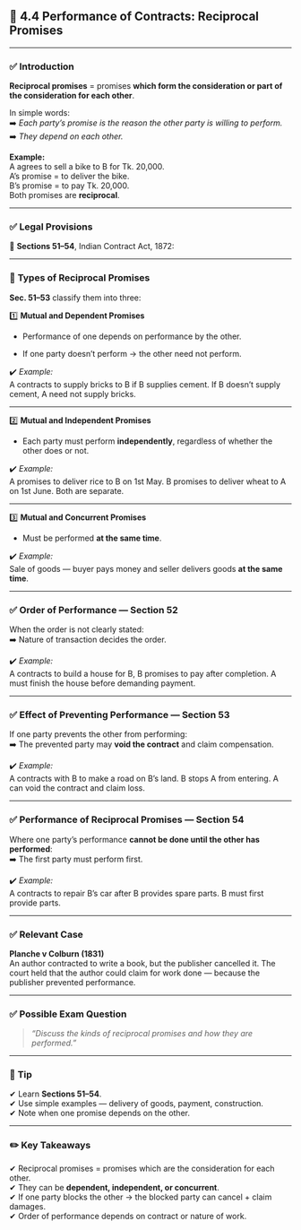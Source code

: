 
## 📑 **4.4 Performance of Contracts: Reciprocal Promises**

---

### ✅ **Introduction**

**Reciprocal promises** = promises **which form the consideration or part of the consideration for each other**.

In simple words:  
➡️ _Each party’s promise is the reason the other party is willing to perform._  
➡️ _They depend on each other._

**Example:**  
A agrees to sell a bike to B for Tk. 20,000.  
A’s promise = to deliver the bike.  
B’s promise = to pay Tk. 20,000.  
Both promises are **reciprocal**.

---

### ✅ **Legal Provisions**

📜 **Sections 51–54**, Indian Contract Act, 1872:

---

### 🔹 **Types of Reciprocal Promises**

**Sec. 51–53** classify them into three:

1️⃣ **Mutual and Dependent Promises**

- Performance of one depends on performance by the other.
    
- If one party doesn’t perform → the other need not perform.
    

✔️ _Example:_  
A contracts to supply bricks to B if B supplies cement. If B doesn’t supply cement, A need not supply bricks.

---

2️⃣ **Mutual and Independent Promises**

- Each party must perform **independently**, regardless of whether the other does or not.
    

✔️ _Example:_  
A promises to deliver rice to B on 1st May. B promises to deliver wheat to A on 1st June. Both are separate.

---

3️⃣ **Mutual and Concurrent Promises**

- Must be performed **at the same time**.
    

✔️ _Example:_  
Sale of goods — buyer pays money and seller delivers goods **at the same time**.

---

### ✅ **Order of Performance — Section 52**

When the order is not clearly stated:  
➡️ Nature of transaction decides the order.

✔️ _Example:_  
A contracts to build a house for B, B promises to pay after completion. A must finish the house before demanding payment.

---

### ✅ **Effect of Preventing Performance — Section 53**

If one party prevents the other from performing:  
➡️ The prevented party may **void the contract** and claim compensation.

✔️ _Example:_  
A contracts with B to make a road on B’s land. B stops A from entering. A can void the contract and claim loss.

---

### ✅ **Performance of Reciprocal Promises — Section 54**

Where one party’s performance **cannot be done until the other has performed**:  
➡️ The first party must perform first.

✔️ _Example:_  
A contracts to repair B’s car after B provides spare parts. B must first provide parts.

---

### ✅ **Relevant Case**

**Planche v Colburn (1831)**  
An author contracted to write a book, but the publisher cancelled it. The court held that the author could claim for work done — because the publisher prevented performance.

---

### ✅ **Possible Exam Question**

> _“Discuss the kinds of reciprocal promises and how they are performed.”_

---

### 📌 **Tip**

✔ Learn **Sections 51–54**.  
✔ Use simple examples — delivery of goods, payment, construction.  
✔ Note when one promise depends on the other.

---

### ✏️ **Key Takeaways**

✔ Reciprocal promises = promises which are the consideration for each other.  
✔ They can be **dependent, independent, or concurrent**.  
✔ If one party blocks the other → the blocked party can cancel + claim damages.  
✔ Order of performance depends on contract or nature of work.
